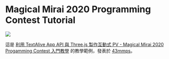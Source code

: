 # Magical Mirai 2020 Programming Contest Tutorial

![](https://raw.githubusercontent.com/leemiyinghao/MagicalMirai2020ProgrammingContest-Tutorial/main/preview.gif)

這是 [利用 TextAlive App API 與 Three.js 製作互動式 PV - Magical Mirai 2020 Progamming Contest 入門教學](https://43mmps.catlee.se/post/textalive-app-api%E4%BD%BF%E7%94%A8%E5%85%A5%E9%96%80-magical-mirai-2020-progamming-contest/) 的教學範例，發表於 [43mmps](https://43mmps.catlee.se)。